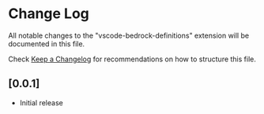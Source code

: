 # Change Log

All notable changes to the "vscode-bedrock-definitions" extension will be documented in this file.

Check [Keep a Changelog](http://keepachangelog.com/) for recommendations on how to structure this file.

## [0.0.1]

- Initial release